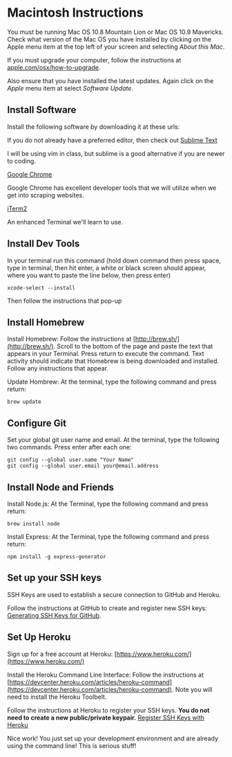 Macintosh Instructions
====

You must be running Mac OS 10.8 Mountain Lion or Mac OS 10.9 Mavericks. Check what version of the Mac OS you have installed by clicking on the Apple menu item at the top left of your screen and selecting *About this Mac*.

If you must upgrade your computer, follow the instructions at [apple.com/osx/how-to-upgrade](http://www.apple.com/osx/how-to-upgrade/).

Also ensure that you have installed the latest updates. Again click on the *Apple* menu item at select *Software Update*.

## Install Software

Install the following software by downloading it at these urls:

If you do not already have a preferred editor, then check out [Sublime Text](http://www.sublimetext.com/)

I will be using vim in class, but sublime is a good alternative if you are newer
to coding.

[Google Chrome](https://www.google.com/intl/en-US/chrome/browser/)

Google Chrome has excellent developer tools that we will utilize when we get
into scraping websites.

[iTerm2](http://www.iterm2.com/)

An enhanced Terminal we'll learn to use.

## Install Dev Tools

In your terminal run this command (hold down command then press space, type in
terminal, then hit enter, a white or black screen should appear, where you want
to paste the line below, then press enter)

```
xcode-select --install
```

Then follow the instructions that pop-up

## Install Homebrew

Install Homebrew: Follow the instructions at [http://brew.sh/](http://brew.sh/). Scroll to the bottom of the page and paste the text that appears in your Terminal. Press return to execute the command. Text activity should indicate that Homebrew is being downloaded and installed. Follow any instructions that appear.

Update Hombrew: At the terminal, type the following command and press return:

```
brew update
```

## Configure Git

Set your global git user name and email. At the terminal, type the following two commands. Press enter after each one:

	git config --global user.name "Your Name"
	git config --global user.email your@email.address


## Install Node and Friends

Install Node.js: At the Terminal, type the following command and press return:

	brew install node

Install Express: At the Terminal, type the following command and press return:

	npm install -g express-generator

## Set up your SSH keys

SSH Keys are used to establish a secure connection to GitHub and Heroku.

Follow the instructions at GitHub to create and register new SSH keys: [Generating SSH Keys for GitHub](https://help.github.com/articles/generating-ssh-keys).

## Set Up Heroku

Sign up for a free account at Heroku: [https://www.heroku.com/](https://www.heroku.com/)

Install the Heroku Command Line Interface: Follow the instructions at [https://devcenter.heroku.com/articles/heroku-command](https://devcenter.heroku.com/articles/heroku-command). Note you will need to install the Heroku Toolbelt.

Follow the instructions at Heroku to register your SSH keys. **You do not need to create a new public/private keypair.** [Register SSH Keys with Heroku](https://devcenter.heroku.com/articles/keys)

Nice work! You just set up your development environment and are already using the command line! This is serious stuff!
